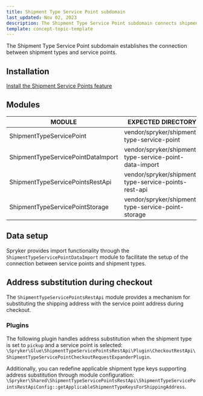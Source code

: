 ```yaml
---
title: Shipment Type Service Point subdomain
last_updated: Nov 02, 2023
description: The Shipment Type Service Point subdomain connects shipment types and service points.
template: concept-topic-template
---
```


The Shipment Type Service Point subdomain establishes the connection between shipment types and service points.

## Installation

[Install the Shipment Service Points feature](/docs/pbc/all/install-features/{{page.version}}/install-the-shipment-service-points-feature.html)

## Modules

| MODULE                             | EXPECTED DIRECTORY                                      |
|------------------------------------|---------------------------------------------------------|
| ShipmentTypeServicePoint           | vendor/spryker/shipment-type-service-point              |
| ShipmentTypeServicePointDataImport | vendor/spryker/shipment-type-service-point-data-import  |
| ShipmentTypeServicePointsRestApi   | vendor/spryker/shipment-type-service-points-rest-api    |
| ShipmentTypeServicePointStorage    | vendor/spryker/shipment-type-service-point-storage      |

## Data setup

Spryker provides import functionality through the `ShipmentTypeServicePointDataImport` module to facilitate the setup of the connection between service points and shipment types.

## Address substitution during checkout

The `ShipmentTypeServicePointsRestApi` module provides a mechanism for substituting the shipping address with the service point address during checkout.

### Plugins

The following plugin handles address substitution when the shipment type is set to `pickup` and a service point is selected: `\Spryker\Glue\ShipmentTypeServicePointsRestApi\Plugin\CheckoutRestApi\ShipmentTypeServicePointCheckoutRequestExpanderPlugin`.

Additionally, you can redefine applicable shipment type keys supporting address substitution through module configuration: `\Spryker\Shared\ShipmentTypeServicePointsRestApi\ShipmentTypeServicePointsRestApiConfig::getApplicableShipmentTypeKeysForShippingAddress`.
